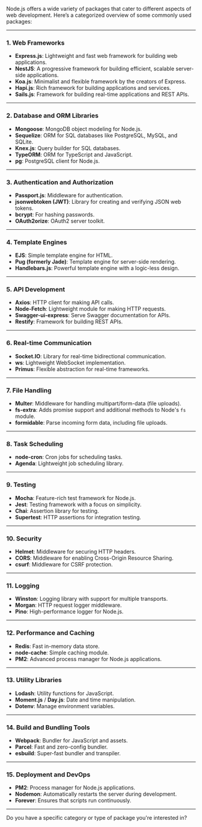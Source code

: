 Node.js offers a wide variety of packages that cater to different aspects of web development. Here’s a categorized overview of some commonly used packages:

---

### **1. Web Frameworks**
- **Express.js**: Lightweight and fast web framework for building web applications.
- **NestJS**: A progressive framework for building efficient, scalable server-side applications.
- **Koa.js**: Minimalist and flexible framework by the creators of Express.
- **Hapi.js**: Rich framework for building applications and services.
- **Sails.js**: Framework for building real-time applications and REST APIs.

---

### **2. Database and ORM Libraries**
- **Mongoose**: MongoDB object modeling for Node.js.
- **Sequelize**: ORM for SQL databases like PostgreSQL, MySQL, and SQLite.
- **Knex.js**: Query builder for SQL databases.
- **TypeORM**: ORM for TypeScript and JavaScript.
- **pg**: PostgreSQL client for Node.js.

---

### **3. Authentication and Authorization**
- **Passport.js**: Middleware for authentication.
- **jsonwebtoken (JWT)**: Library for creating and verifying JSON web tokens.
- **bcrypt**: For hashing passwords.
- **OAuth2orize**: OAuth2 server toolkit.

---

### **4. Template Engines**
- **EJS**: Simple template engine for HTML.
- **Pug (formerly Jade)**: Template engine for server-side rendering.
- **Handlebars.js**: Powerful template engine with a logic-less design.

---

### **5. API Development**
- **Axios**: HTTP client for making API calls.
- **Node-Fetch**: Lightweight module for making HTTP requests.
- **Swagger-ui-express**: Serve Swagger documentation for APIs.
- **Restify**: Framework for building REST APIs.

---

### **6. Real-time Communication**
- **Socket.IO**: Library for real-time bidirectional communication.
- **ws**: Lightweight WebSocket implementation.
- **Primus**: Flexible abstraction for real-time frameworks.

---

### **7. File Handling**
- **Multer**: Middleware for handling multipart/form-data (file uploads).
- **fs-extra**: Adds promise support and additional methods to Node's `fs` module.
- **formidable**: Parse incoming form data, including file uploads.

---

### **8. Task Scheduling**
- **node-cron**: Cron jobs for scheduling tasks.
- **Agenda**: Lightweight job scheduling library.

---

### **9. Testing**
- **Mocha**: Feature-rich test framework for Node.js.
- **Jest**: Testing framework with a focus on simplicity.
- **Chai**: Assertion library for testing.
- **Supertest**: HTTP assertions for integration testing.

---

### **10. Security**
- **Helmet**: Middleware for securing HTTP headers.
- **CORS**: Middleware for enabling Cross-Origin Resource Sharing.
- **csurf**: Middleware for CSRF protection.

---

### **11. Logging**
- **Winston**: Logging library with support for multiple transports.
- **Morgan**: HTTP request logger middleware.
- **Pino**: High-performance logger for Node.js.

---

### **12. Performance and Caching**
- **Redis**: Fast in-memory data store.
- **node-cache**: Simple caching module.
- **PM2**: Advanced process manager for Node.js applications.

---

### **13. Utility Libraries**
- **Lodash**: Utility functions for JavaScript.
- **Moment.js** / **Day.js**: Date and time manipulation.
- **Dotenv**: Manage environment variables.

---

### **14. Build and Bundling Tools**
- **Webpack**: Bundler for JavaScript and assets.
- **Parcel**: Fast and zero-config bundler.
- **esbuild**: Super-fast bundler and transpiler.

---

### **15. Deployment and DevOps**
- **PM2**: Process manager for Node.js applications.
- **Nodemon**: Automatically restarts the server during development.
- **Forever**: Ensures that scripts run continuously.

---

Do you have a specific category or type of package you're interested in?